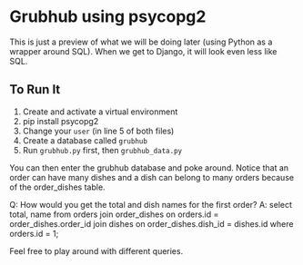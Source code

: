 # Grubhub using psycopg2

This is just a preview of what we will be doing later (using Python as a wrapper around SQL).  When we get to Django, it will look even less like SQL.

## To Run It
1. Create and activate a virtual environment
2. pip install psycopg2
3. Change your `user` (in line 5 of both files)
4. Create a database called `grubhub`
4. Run `grubhub.py` first, then `grubhub_data.py`

You can then enter the grubhub database and poke around.  Notice that an order can have many dishes and a dish can belong to many orders because of the order_dishes table.

Q: How would you get the total and dish names for the first order?
A: select total, name from orders join order_dishes on orders.id = order_dishes.order_id join dishes on order_dishes.dish_id = dishes.id where orders.id = 1;

Feel free to play around with different queries.